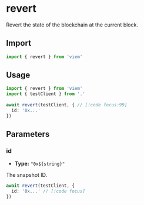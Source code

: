# revert

Revert the state of the blockchain at the current block.

## Import 

```ts
import { revert } from 'viem'
```

## Usage

```ts
import { revert } from 'viem'
import { testClient } from '.'
 
await revert(testClient, { // [!code focus:99]
  id: '0x...'
})
```

## Parameters

### id

- **Type:** ``"0x${string}"``

The snapshot ID.

```ts
await revert(testClient, {
  id: '0x...' // [!code focus]
})
```